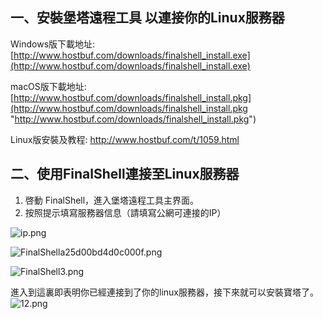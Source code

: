 ## 一、安裝堡塔遠程工具 以連接你的Linux服務器
Windows版下載地址:
[http://www.hostbuf.com/downloads/finalshell_install.exe](http://www.hostbuf.com/downloads/finalshell_install.exe)

macOS版下載地址:
[http://www.hostbuf.com/downloads/finalshell_install.pkg](http://www.hostbuf.com/downloads/finalshell_install.pkg "http://www.hostbuf.com/downloads/finalshell_install.pkg")

Linux版安裝及教程:
http://www.hostbuf.com/t/1059.html

## 二、使用FinalShell連接至Linux服務器

1. 啓動 FinalShell，進入堡塔遠程工具主界面。
2. 按照提示填寫服務器信息（請填寫公網可連接的IP）

![ip.png](https://cdn.lixingyong.com/2021/11/14/ip.png)

![FinalShella25d00bd4d0c000f.png](https://cdn.lixingyong.com/2021/11/14/FinalShella25d00bd4d0c000f.png)

![FinalShell3.png](https://cdn.lixingyong.com/2021/11/14/FinalShell3.png)

進入到這裏即表明你已經連接到了你的linux服務器，接下來就可以安裝寶塔了。![12.png](https://cdn.lixingyong.com/2021/11/14/12.png)

